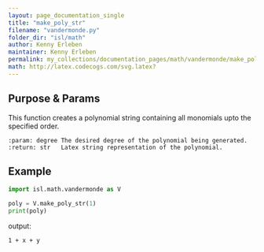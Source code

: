 ```yaml
---
layout: page_documentation_single
title: "make_poly_str"
filename: "vandermonde.py"
folder_dir: "isl/math"
author: Kenny Erleben
maintainer: Kenny Erleben
permalink: my_collections/documentation_pages/math/vandermonde/make_poly_str
math: http://latex.codecogs.com/svg.latex?
---
```

## Purpose & Params
This function creates a polynomial string containing all monomials upto the specified order.

```
:param: degree The desired degree of the polynomial being generated. 
:return: str   Latex string representation of the polynomial.  
```

## Example
```python
import isl.math.vandermonde as V

poly = V.make_poly_str(1)
print(poly)
```
output:
```bash
1 + x + y
```